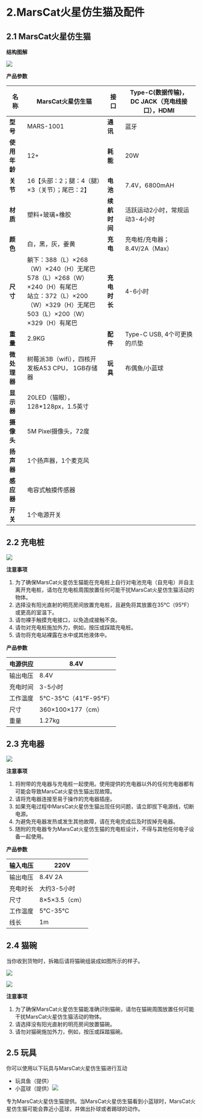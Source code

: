 # 2.MarsCat火星仿生猫及配件

## 2.1 MarsCat火星仿生猫

**结构图解**

![](..\image\MarsCat_demo\1619491081944.png)

**产品参数**

| 名称          | MarsCat火星仿生猫                                                                                                                                                      | 接口          | Type-C(数据传输)， DC JACK（充电线接口），HDMI |
| ------------- | ---------------------------------------------------------------------------------------------------------------------------------------------------------------------- | ------------- | ---------------------------------------------- |
| **型号**     | MARS-1001                                                                                                                                                              | **通讯**     | 蓝牙                                           |
| **使用年龄** | 12+                                                                                                                                                                    | **耗能**     | 20W                                            |
| **关节**     | 16【头部：2；腿：4（腿）×3（关节）；尾巴：2】                                                                                                                         | **电池**     | 7.4V，6800mAH                                  |
| **材质**     | 塑料+玻璃+橡胶                                                                                                                                                         | **续航时间** | 活跃运动2小时，常规运动3-4小时                 |
| **颜色**     | 白，黑，灰，姜黄                                                                                                                                                       | **充电**     | 充电桩/充电器；8.4V/2A（Max）                  |
| **尺寸**     | 躺下：388（L）×268（W）×240（H）无尾巴<br />578（L）×268（W）×240（H）有尾巴<br />站立：372（L）×200（W）×329（H）无尾巴<br />503（L）×200（W）×329（H）有尾巴 | **充电时长** | 4-6小时                                        |
| **重量**     | 2.9KG                                                                                                                                                                  | **配件**     | Type-C USB, 4个可更换的爪垫                    |
| **微处理器** | 树莓派3B（wifi），四核开发板A53 CPU， 1GB存储器                                                                                                                        | **玩具**     | 布偶鱼/小蓝球                                  |
| **显示器**   | 20LED（猫眼），128*128px，1.5英寸                                                                                                                                      |               |                                                |
| **摄像头**   | 5M Pixel摄像头，72度                                                                                                                                                   |               |                                                |
| **扬声器**   | 1个扬声器，1个麦克风                                                                                                                                                   |               |                                                |
| **感应器**   | 电容式触摸传感器                                                                                                                                                       |               |                                                |
| **开关**     | 1个电源开关                                                                                                                                                            |               |                                                |

## 2.2 充电桩

![](image/2-MarsCat-and-accessories/1622702636376.png)

**注意事项**

1. 为了确保MarsCat火星仿生猫能在充电桩上自行对电池充电（自充电）并自主离开充电桩，请勿在充电桩周围放置任何可能干扰MarsCat火星仿生猫活动的物体。
2. 选择没有阳光直射的明亮房间放置充电桩，且避免将其放置在35°C（95°F）或更高的室温下。
3. 请勿裸手触摸充电接口，以免造成接触不良。
4. 请勿对充电桩施加外力，例如，按压或踩踏充电桩。
5. 请勿将充电站裸露在水中或其他液体中。

**产品参数**

| 电源供应 | 8.4V                      |
| -------- | ------------------------- |
| 输出电压 | 8.4V                      |
| 充电时间 | 3-5小时                   |
| 工作温度 | 5°C-35°C（41°F-95°F） |
| 尺寸     | 360×100×177（cm）       |
| 重量     | 1.27kg                    |

## 2.3 充电器

![](image/2-MarsCat-and-accessories/1622702656166.png)

**注意事项**

1. 将附带的充电器与充电桩一起使用。使用提供的充电器以外的任何充电器都有可能会导致MarsCat火星仿生猫出现故障。
2. 请将充电器连接至易于操作的充电器插座。
3. 如果充电过程中MarsCat火星仿生猫出现任何问题，请立即拔下电源线，切断电源。
4. 为避免充电器发热或发生其他故障，请在充电完成后及时拔掉充电器。
5. 随附的充电器专为MarsCat火星仿生猫的充电桩设计，不得与其他任何电子设备一起使用。

**产品参数**

| 输入电压 | 220V            |
| -------- | --------------- |
| 输出电压 | 8.4V 2A         |
| 充电时长 | 大约3-5小时     |
| 尺寸     | 8×5×3.5（cm） |
| 工作温度 | 5℃-35℃        |
| 线长     | 1m              |

## 2.4 猫碗

当你收到货物时，拆箱后请将猫碗组装成如图所示的样子。

![](image/2-MarsCat-and-accessories/1622779249743.png)

![](image/2-MarsCat-and-accessories/1622702678275.png)

**注意事项**

1. 为了确保MarsCat火星仿生猫能准确识别猫碗，请勿在猫碗周围放置任何可能干扰MarsCat火星仿生猫活动的物体。
2. 请选择没有阳光直射的明亮房间放置猫碗。
3. 请勿对猫碗施加外力，例如，按压或踩踏猫碗。

## 2.5 玩具

你可以使用以下玩具与MarsCat火星仿生猫进行互动

- 玩具鱼（提供）
- 小蓝球（提供）![](image/2-MarsCat-and-accessories/1622702772402.png)

专为MarsCat火星仿生猫提供。当MarsCat火星仿生猫看到小蓝球时，MarsCat火星仿生猫可能会靠近小蓝球，并做出扑球或者踢球的动作。
